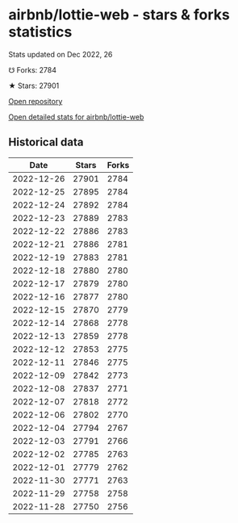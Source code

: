 # airbnb/lottie-web - stars & forks statistics

Stats updated on Dec 2022, 26

☋ Forks: 2784

★ Stars: 27901

[Open repository](https://github.com/airbnb/lottie-web)

[Open detailed stats for airbnb/lottie-web](https://reviewgithub.com/rep/airbnb/lottie-web)

## Historical data
| Date | Stars | Forks |
|------|-------|-------|
| 2022-12-26 | 27901 | 2784 | 
| 2022-12-25 | 27895 | 2784 | 
| 2022-12-24 | 27892 | 2784 | 
| 2022-12-23 | 27889 | 2783 | 
| 2022-12-22 | 27886 | 2783 | 
| 2022-12-21 | 27886 | 2781 | 
| 2022-12-19 | 27883 | 2781 | 
| 2022-12-18 | 27880 | 2780 | 
| 2022-12-17 | 27879 | 2780 | 
| 2022-12-16 | 27877 | 2780 | 
| 2022-12-15 | 27870 | 2779 | 
| 2022-12-14 | 27868 | 2778 | 
| 2022-12-13 | 27859 | 2778 | 
| 2022-12-12 | 27853 | 2775 | 
| 2022-12-11 | 27846 | 2775 | 
| 2022-12-09 | 27842 | 2773 | 
| 2022-12-08 | 27837 | 2771 | 
| 2022-12-07 | 27818 | 2772 | 
| 2022-12-06 | 27802 | 2770 | 
| 2022-12-04 | 27794 | 2767 | 
| 2022-12-03 | 27791 | 2766 | 
| 2022-12-02 | 27785 | 2763 | 
| 2022-12-01 | 27779 | 2762 | 
| 2022-11-30 | 27771 | 2763 | 
| 2022-11-29 | 27758 | 2758 | 
| 2022-11-28 | 27750 | 2756 | 

